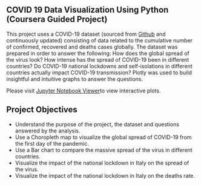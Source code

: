 ## COVID 19 Data Visualization Using Python (Coursera Guided Project)
This project uses a COVID-19 dataset (sourced from [Github](https://raw.githubusercontent.com/datasets/covid-19/master/data/countries-aggregated.csv) and continuously updated) consisting of data related to the cumulative number of confirmed, recovered and deaths cases globally.  The dataset was prepared in order to answer the following: How does the global spread of the virus look?  How intense has the spread of COVID-19 been in different countries?  Do COVID-19 national lockdowns and self-isolations in different countries actually impact COVID-19 transmission?  Plotly was used to build insightful and intuitive graphs to answer the questions.  

Please visit [Jupyter Notebook Viewer](https://nbviewer.jupyter.org/github/edownin1/COVID-19-Data-Visualization-Using-Python/blob/80e5733f5bbe6ac20efc7e32df421e676e3f020d/COVID-19%20Data%20Visualization%20Notebook(Final).ipynb)to view interactive plots.

## Project Objectives
* Understand the purpose of the project, the dataset and questions answered by the analysis.
* Use a Choropleth map to visualize the global spread of COVID-19 from the first day of the pandemic.
* Use a Bar chart to compare the massive spread of the virus in different countries. 
* Visualize the impact of the national lockdown in Italy on the spread of the virus.
* Visualize the impact of the national lockdown in Italy on the deaths rate.
